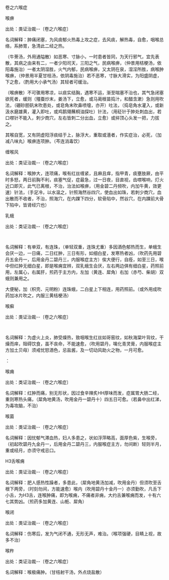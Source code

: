 卷之六喉症

喉痹

出处：类证治裁--〔卷之六喉症〕 

名词解释：肿痛闭塞，为风痰郁火热毒上攻之症，去风痰，解热毒，自愈，咽喉总络，系肺胃，急清此二经之热。

（牛蒡汤，外用通隘散）如恶寒、寸脉小，一时患者皆同，为天行邪气，宜先表散，其病之由来有二，一者少阳司天，三阳之气，民病喉痹，（仲景用桔梗汤，依阳毒施治）一者太阴湿胜，火气内郁，民病喉痹，又太阴在泉，湿淫所胜，病喉肿喉痹，（仲景用半夏甘桔汤，依阴毒施治）若不恶寒，寸脉大滑实，为阳盛阴虚，下之愈，（酌用大小承气汤）其轻者可缓治。

（喉痹散）不可骤用寒凉，以痰实结胸，遇寒不运，渐至喘塞不治也，其气急闭塞欲死者，缓则（殭蚕炒末，姜汤下，立愈，或马蔺根苗捣汁，和醋含漱）急则用吹法，（硼砂胆矾末吹患处，或皂角末吹鼻喷嚏，亦开）吐法，（捣皂角水灌入，或新汲水磨雄黄，灌入即吐，或鸡鹅翎蘸桐油探吐）针法，（用砭针于肿处刺血出，若口噤针不能入，刺少商穴，左右皆刺二分出血，立愈）或捽顶心头发一把，力拔之。

其喉自宽，又有阴虚阳浮痰结于上，脉浮大，重取或濇者，作实症治，必死，（加减八味丸）喉痹连项肿。（芩连消毒饮） 

缠喉风

出处：类证治裁--〔卷之六喉症〕 

名词解释：喉肿大，连项痛，喉有红丝缠紧，且麻且痒，指甲青，痰壅肢厥，由平时多怒，两日前胸不利，痰塞气促，症最急，过一日夜，目直视，齿噤喉响，灯火近口即灭，此气已离根，不治，治法如喉痹，（用金碧二丹频吹，内加牛黄，效更速）针法，（手足冷，以水温之，针照海然谷四穴，使血出如珠，若刺少商穴，血出散而不收者，不治，照海穴，在内踝下四分，软骨陷中，然谷穴，在内踝前大骨下陷中，皆肾经穴也） 

乳蛾

出处：类证治裁--〔卷之六喉症〕

 

名词解释：有单双，有连珠，（单轻双重，连珠尤重）多因酒色郁热而生，单蛾生会厌一边，一日痛，二日红肿，三日有形，如细白星，发寒热者凶，（吹药先用碧丹五金丹一，后用金丹二碧丹三，内服喉症主方）俟大便行，自痊，如至三日，喉中但红肿无细白星，即是喉痈宜辨，双乳蛾生会厌，左右两边俱有细白星，药照前用，左属心，右属肝，煎药于主方内，左加（黄连、犀角）右加（赤芍、柴胡）双蛾则兼用之。

大便秘，加（枳壳、元明粉）连珠蛾，二白星上下相连，用药照前。（或外用成吹药加冰片吹之，内服三黄桔梗汤）

喉癣

出处：类证治裁--〔卷之六喉症〕

 

名词解释：为虚火上炎，肺受燥热，致咽喉生红丝如哥窑纹，如秋海棠叶背纹，干燥而痒，阻碍饮食，虽不丧命，不能速愈，（吹用碧丹，噙化青灵膏，内服喉症主方加土贝母）须戒忧怒酒色，忌盐酱，及一切动风助火之物，一月可愈。

：

喉痈

出处：类证治裁--〔卷之六喉症〕 

名词解释：红肿而痛，别无形状，因过食辛辣炙HH厚味而发，症属胃大肠二经，重则寒热头痛，（犀角地黄汤，吹用金丹一碧丹十）四五日可愈。（若鼻中出红涕，为毒攻脑，不治） 

喉菌

出处：类证治裁--〔卷之六喉症〕 

名词解释：因忧郁气滞血热，妇人多患之，状如浮萍略高，面厚色紫，生喉旁，（初起吹碧丹九金丹一，后用金丹二碧丹三，内服喉症主方，勿间断）轻则半月，重或经月，亦须守戒忌口。

H3舌喉痈

出处：类证治裁--〔卷之六喉症〕 

名词解释：肥人感热性躁者，多患此，（犀角地黄汤加减，吹用金丹）但须吹至舌根下两旁，（时刻勿间，方能速愈）喉内（吹用碧丹十金丹一）亦须勤吹，凡舌下小舌，为H3舌，连喉肿痛，即为喉痈，不痛者非痈，大约舌兼喉痈而发，十有六七其势凶。（煎药多加黄连、山栀、犀角） 

喉闭

出处：类证治裁--〔卷之六喉症〕

名词解释：伤寒后，发为气闭不通，无形无声，难治。（喉项强硬，目睛上视，故多不治） 

喉杵

出处：类证治裁--〔卷之六喉症〕 

名词解释：喉极痛肿。（甘桔射干汤，外点烧盐散）


